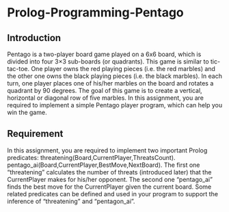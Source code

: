 # Prolog-Programming-Pentago

## Introduction
Pentago is a two-player board game played on a 6x6 board, which is divided into four 3×3
sub-boards (or quadrants). This game is similar to tic-tac-toe. One player owns the red
playing pieces (i.e. the red marbles) and the other one owns the black playing pieces (i.e.
the black marbles). In each turn, one player places one of his/her marbles on the board
and rotates a quadrant by 90 degrees. The goal of this game is to create a vertical,
horizontal or diagonal row of five marbles.
In this assignment, you are required to implement a simple Pentago player program,
which can help you win the game.
## Requirement
In this assignment, you are required to implement two important Prolog predicates:
threatening(Board,CurrentPlayer,ThreatsCount).
pentago_ai(Board,CurrentPlayer,BestMove,NextBoard).
The first one “threatening” calculates the number of threats (introduced later) that the
CurrentPlayer makes for his/her opponent. The second one “pentago_ai” finds the best
move for the CurrentPlayer given the current board. Some related predicates can be
defined and used in your program to support the inference of “threatening” and
“pentagon_ai”.
